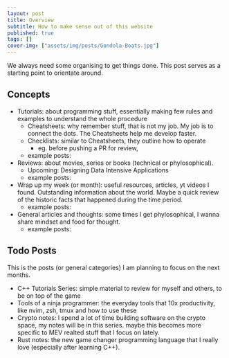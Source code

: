 ```yaml
---
layout: post
title: Overview
subtitle: How to make sense out of this website 
published: true
tags: []
cover-img: ["assets/img/posts/Gondola-Boats.jpg"]
---
```


We always need some organising to get things done.
This post serves as a starting point to orientate around.

##  Concepts

* Tutorials: about programming stuff, essentially making few rules and examples to understand the whole procedure
  * Cheatsheets: why remember stuff, that is not my job. My job is to connect the dots. The Cheatsheets help me develop faster.
  * Checklists: similar to Cheatsheets, they outline how to operate 
    * eg. before pushing a PR for review, 
  * example posts:
* Reviews: about movies, series or books (technical or phylosophical).
  * Upcoming: Designing Data Intensive Applications
  * example posts:
* Wrap up my week (or month): useful resources, articles, yt videos I found. Outstanding information about the world. Maybe a quick review of the historic
facts that happened during the time period.
  * example posts:
* General articles and thoughts: some times I get phylosophical, I wanna share mindset and food for thought.
  * example posts:

##  Todo Posts

This is the posts (or general categories) I am planning to focus on the next months.
* C++ Tutorials Series: simple material to review for myself and others, to be on top of the game
* Tools of a ninja programmer: the everyday tools that 10x productivity, like nvim, zsh, tmux and how to use these
* Crypto notes: I spend a lot of time building software on the crypto space, my notes will be in this series.
maybe this becomes more specific to MEV realted stuff that I focus on lately.
* Rust notes: the new game changer programming language that I really love (especially after learning C++).

